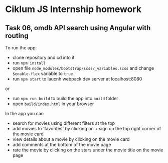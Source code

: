 # Ciklum JS Internship homework

## Task 06, omdb API search using Angular with routing

To run the app:
- clone repository and cd into it
- run `npm install`
- open file `node_modules/bootstrap/scss/_variables.scss` and change `$enable-flex` variable to `true`
- run `npm start` to laucnh webpack dev server at localhost:8080

or
- run `npm run build` to build the app into `build` folder
- open `build/index.html` in your browser


In the app you can 
- search for movies using different filters at the top
- add movies to 'favorites' by clicking on + sign on the top right corner of the movie card
- view details about a movie by clicking on the movie card
- add comments at the bottom of the movie page
- rate the movie by clicking on the stars under the movie title on the movie page